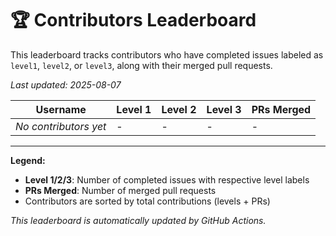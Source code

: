 # 🏆 Contributors Leaderboard

This leaderboard tracks contributors who have completed issues labeled as `level1`, `level2`, or `level3`, along with their merged pull requests.

*Last updated: 2025-08-07*

| Username | Level 1 | Level 2 | Level 3 | PRs Merged |
|----------|---------|---------|---------|-------------|
| *No contributors yet* | - | - | - | - |

---

**Legend:**
- **Level 1/2/3**: Number of completed issues with respective level labels
- **PRs Merged**: Number of merged pull requests
- Contributors are sorted by total contributions (levels + PRs)

*This leaderboard is automatically updated by GitHub Actions.*
